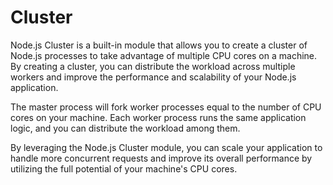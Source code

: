 # Cluster

Node.js Cluster is a built-in module that allows you to create a cluster of Node.js processes to take advantage of multiple CPU cores on a machine. By creating a cluster, you can distribute the workload across multiple workers and improve the performance and scalability of your Node.js application.

The master process will fork worker processes equal to the number of CPU cores on your machine. Each worker process runs the same application logic, and you can distribute the workload among them.

By leveraging the Node.js Cluster module, you can scale your application to handle more concurrent requests and improve its overall performance by utilizing the full potential of your machine's CPU cores.